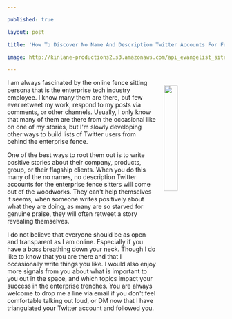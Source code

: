 ---
published: true
layout: post
title: 'How To Discover No Name And Description Twitter Accounts For Folks In The Enterprise'
image: http://kinlane-productions2.s3.amazonaws.com/api_evangelist_site/blog/mr_wilson.jpg
---

<p><img style="padding: 15px;" src="https://kinlane-productions2.s3.amazonaws.com/api_evangelist_site/blog/mr_wilson.jpg" alt="" width="25%" align="right" />
<p>I am always fascinated by the online fence sitting persona that is the enterprise tech industry employee. I know many them are there, but few ever retweet my work, respond to my posts via comments, or other channels. Usually, I only know that many of them are there from the occasional&nbsp;like on one of my stories, but I'm slowly developing other ways to build lists of Twitter users from behind the enterprise fence.
<p>One of the best ways to root them out is to write positive stories about their company, products, group, or their flagship clients. When you do this many of the no names, no description Twitter accounts for the enterprise fence sitters will come out of the woodworks. They can't help themselves it seems, when someone writes positively about what they are doing, as many are so starved for genuine praise, they will often retweet a story revealing themselves.&nbsp;
<p>I do not believe that everyone should be as open and transparent as I am online. Especially if you have a boss breathing down your neck. Though I do like to know that you are there and that I occasionally write things you like. I would also enjoy more signals from you about what is important to you out in the space, and which topics impact your success in the enterprise trenches. You are always welcome to drop me a line via email if you don't feel comfortable talking out loud, or DM now that I have triangulated&nbsp;your Twitter account and followed you.


